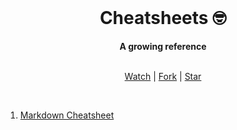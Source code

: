 
<div align="center">
  <br>
  <h1>Cheatsheets  🤓</h1>
  <strong>A growing reference</strong>
</div>
<br>

<div align="center">
  <p><a href="https://github.com/hongmei-codes/cheatsheet-collection/subscription">Watch</a> | <a href="https://github.com/hongmei-codes/cheatsheet-collection/fork">Fork</a> | <a href="https://github.com/hongmei-codes/cheatsheet-collection">Star</a></p>
</div>
<br>


1. [Markdown Cheatsheet](https://github.com/hongmei-codes/cheetsheet-collection/blob/master/markdown.md)

